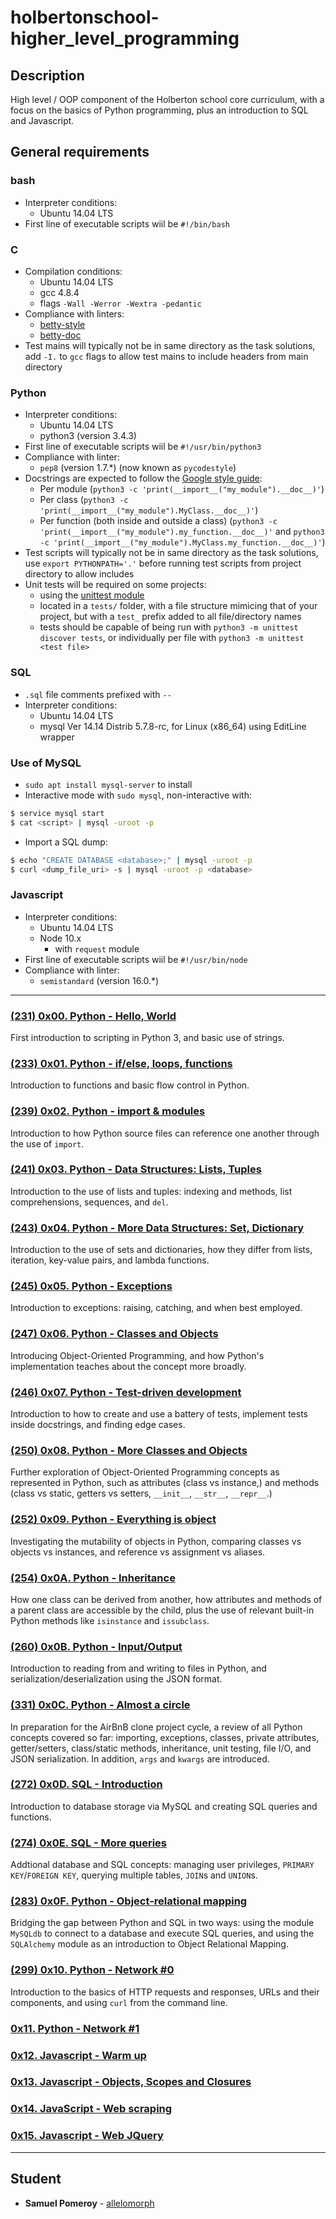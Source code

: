 # holbertonschool-higher_level_programming

## Description
High level / OOP component of the Holberton school core curriculum, with a focus on the basics of Python programming, plus an introduction to SQL and Javascript. 

## General requirements

### bash
* Interpreter conditions:
  * Ubuntu 14.04 LTS
* First line of executable scripts wiil be `#!/bin/bash`

### C
* Compilation conditions:
  * Ubuntu 14.04 LTS
  * gcc 4.8.4
  * flags `-Wall -Werror -Wextra -pedantic`
* Compliance with linters:
  * [betty-style](https://github.com/holbertonschool/Betty/blob/master/betty-style.pl)
  * [betty-doc](https://github.com/holbertonschool/Betty/blob/master/betty-doc.pl)
* Test mains will typically not be in same directory as the task solutions, add `-I.` to `gcc` flags to allow test mains to include headers from main directory

### Python
* Interpreter conditions:
  * Ubuntu 14.04 LTS
  * python3 (version 3.4.3)
* First line of executable scripts wiil be `#!/usr/bin/python3`
* Compliance with linter:
  * `pep8` (version 1.7.*) (now known as `pycodestyle`)
* Docstrings are expected to follow the [Google style guide](https://sphinxcontrib-napoleon.readthedocs.io/en/latest/example_google.html):
  * Per module (`python3 -c 'print(__import__("my_module").__doc__)'`)
  * Per class (`python3 -c 'print(__import__("my_module").MyClass.__doc__)'`)
  * Per function (both inside and outside a class) (`python3 -c 'print(__import__("my_module").my_function.__doc__)'` and `python3 -c 'print(__import__("my_module").MyClass.my_function.__doc__)'`)
* Test scripts will typically not be in same directory as the task solutions, use `export PYTHONPATH='.'` before running test scripts from project directory to allow includes
* Unit tests will be required on some projects:
  * using the [unittest module](https://docs.python.org/3.4/library/unittest.html#module-unittest)
  * located in a `tests/` folder, with a file structure mimicing that of your project, but with a `test_` prefix added to all file/directory names
  * tests should be capable of being run with `python3 -m unittest discover tests`, or individually per file with `python3 -m unittest <test file>`

### SQL
* `.sql` file comments prefixed with `-- `
* Interpreter conditions:
  * Ubuntu 14.04 LTS
  * mysql Ver 14.14 Distrib 5.7.8-rc, for Linux (x86_64) using EditLine wrapper

### Use of MySQL
* `sudo apt install mysql-server` to install
* Interactive mode with `sudo mysql`, non-interactive with:
```bash
$ service mysql start
$ cat <script> | mysql -uroot -p
```
* Import a SQL dump:
```bash
$ echo "CREATE DATABASE <database>;" | mysql -uroot -p
$ curl <dump_file_uri> -s | mysql -uroot -p <database>
```

### Javascript
* Interpreter conditions:
  * Ubuntu 14.04 LTS
  * Node 10.x
    * with `request` module
* First line of executable scripts wiil be `#!/usr/bin/node`
* Compliance with linter:
  * `semistandard` (version 16.0.*)

---

### [(231) 0x00. Python - Hello, World](./0x00-python-hello_world/)
First introduction to scripting in Python 3, and basic use of strings.

### [(233) 0x01. Python - if/else, loops, functions](./0x01-python-if_else_loops_functions/)
Introduction to functions and basic flow control in Python.

### [(239) 0x02. Python - import & modules](./0x02-python-import_modules/)
Introduction to how Python source files can reference one another through the use of `import`.

### [(241) 0x03. Python - Data Structures: Lists, Tuples](./0x03-python-data_structures/)
Introduction to the use of lists and tuples: indexing and methods, list comprehensions, sequences, and `del`.

### [(243) 0x04. Python - More Data Structures: Set, Dictionary](./0x04-python-more_data_structures/)
Introduction to the use of sets and dictionaries, how they differ from lists, iteration, key-value pairs, and lambda functions.

### [(245) 0x05. Python - Exceptions](./0x05-python-exceptions/)
Introduction to exceptions: raising, catching, and when best employed.

### [(247) 0x06. Python - Classes and Objects](./0x06-python-classes/)
Introducing Object-Oriented Programming, and how Python's implementation teaches about the concept more broadly.

### [(246) 0x07. Python - Test-driven development](./0x07-python-test_driven_development/)
Introduction to how to create and use a battery of tests, implement tests inside docstrings, and finding edge cases.

### [(250) 0x08. Python - More Classes and Objects](./0x08-python-more_classes/)
Further exploration of Object-Oriented Programming concepts as represented in Python, such as attributes (class vs instance,) and methods (class vs static, getters vs setters, `__init__`, `__str__`, `__repr__`.)

### [(252) 0x09. Python - Everything is object](./0x09-python-everything_is_object/)
Investigating the mutability of objects in Python, comparing classes vs objects vs instances, and reference vs assignment vs aliases.

### [(254) 0x0A. Python - Inheritance](./0x0A-python-inheritance/)
How one class can be derived from another, how attributes and methods of a parent class are accessible by the child, plus the use of relevant built-in Python methods like `isinstance` and `issubclass`.

### [(260) 0x0B. Python - Input/Output](./0x0B-python-input_output/)
Introduction to reading from and writing to files in Python, and serialization/deserialization using the JSON format.

### [(331) 0x0C. Python - Almost a circle](./0x0C-python-almost_a_circle/)
In preparation for the AirBnB clone project cycle, a review of all Python concepts covered so far: importing, exceptions, classes, private attributes, getter/setters, class/static methods, inheritance, unit testing, file I/O, and JSON serialization. In addition, `args` and `kwargs` are introduced.

### [(272) 0x0D. SQL - Introduction](./0x0D-SQL_introduction/)
Introduction to database storage via MySQL and creating SQL queries and functions.

### [(274) 0x0E. SQL - More queries](./0x0E-SQL_more_queries/)
Addtional database and SQL concepts: managing user privileges, `PRIMARY KEY`/`FOREIGN KEY`, querying multiple tables, `JOIN`s and `UNION`s. 

### [(283) 0x0F. Python - Object-relational mapping](./0x0F-python-object_relational_mapping/)
Bridging the gap between Python and SQL in two ways: using the module `MySQLdb` to connect to a database and execute SQL queries, and using the `SQLAlchemy` module as an introduction to Object Relational Mapping.

### [(299) 0x10. Python - Network #0](./0x10-python-network_0/)
Introduction to the basics of HTTP requests and responses, URLs and their components, and using `curl` from the command line.

### [0x11. Python - Network #1](./0x11-python-network_1/)


### [0x12. Javascript - Warm up](./0x12-javascript-warm_up/)


### [0x13. Javascript - Objects, Scopes and Closures](./0x13-javascript_objects_scopes_closures/)


### [0x14. JavaScript - Web scraping](./0x14-javascript-web_scraping/)


### [0x15. Javascript - Web JQuery](./0x15-javascript-web_jquery/)


---

## Student
* **Samuel Pomeroy** - [allelomorph](github.com/allelomorph)